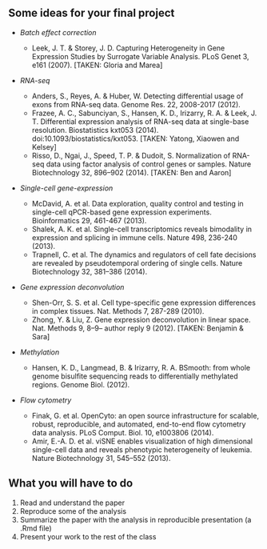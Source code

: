 ## Some ideas for your final project


- *Batch effect correction*
    - Leek, J. T. & Storey, J. D. Capturing Heterogeneity in Gene Expression Studies by Surrogate Variable Analysis. PLoS Genet 3, e161 (2007). [TAKEN: Gloria and Marea]

- *RNA-seq*
    - Anders, S., Reyes, A. & Huber, W. Detecting differential usage of exons from RNA-seq data. Genome Res. 22, 2008-2017 (2012). 
    - Frazee, A. C., Sabunciyan, S., Hansen, K. D., Irizarry, R. A. & Leek, J. T. Differential expression analysis of RNA-seq data at single-base resolution. Biostatistics kxt053 (2014). doi:10.1093/biostatistics/kxt053. [TAKEN: Yatong, Xiaowen and Kelsey]
    - Risso, D., Ngai, J., Speed, T. P. & Dudoit, S. Normalization of RNA-seq data using factor analysis of control genes or samples. Nature Biotechnology 32, 896–902 (2014). [TAKEN: Ben and Aaron]
    
    
- *Single-cell gene-expression*
    - McDavid, A. et al. Data exploration, quality control and testing in single-cell qPCR-based gene expression experiments. Bioinformatics 29, 461-467 (2013).
    - Shalek, A. K. et al. Single-cell transcriptomics reveals bimodality in expression and splicing in immune cells. Nature 498, 236-240 (2013). 
    - Trapnell, C. et al. The dynamics and regulators of cell fate decisions are revealed by pseudotemporal ordering of single cells. Nature Biotechnology 32, 381–386 (2014).

- *Gene expression deconvolution*
    - Shen-Orr, S. S. et al. Cell type-specific gene expression differences in complex tissues. Nat. Methods 7, 287-289 (2010). 
    - Zhong, Y. & Liu, Z. Gene expression deconvolution in linear space. Nat. Methods 9, 8–9– author reply 9 (2012). [TAKEN: Benjamin & Sara]

- *Methylation*
    - Hansen, K. D., Langmead, B. & Irizarry, R. A. BSmooth: from whole genome bisulfite sequencing reads to differentially methylated regions. Genome Biol. (2012).
   
- *Flow cytometry*
    - Finak, G. et al. OpenCyto: an open source infrastructure for scalable, robust, reproducible, and automated, end-to-end flow cytometry data analysis. PLoS Comput. Biol. 10, e1003806 (2014).
    - Amir, E.-A. D. et al. viSNE enables visualization of high dimensional single-cell data and reveals phenotypic heterogeneity of leukemia. Nature Biotechnology 31, 545–552 (2013).

## What you will have to do
1. Read and understand the paper
2. Reproduce some of the analysis
3. Summarize the paper with the analysis in reproducible presentation (a .Rmd file)
4. Present your work to the rest of the class
